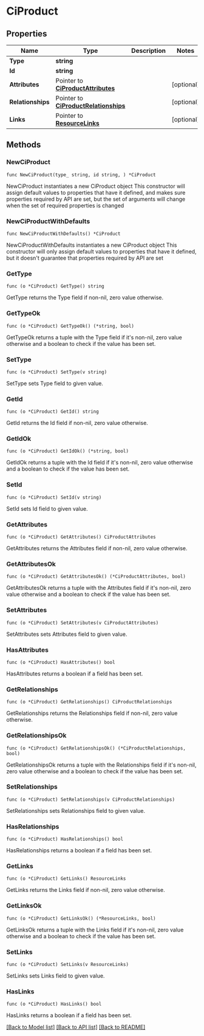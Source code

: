 # CiProduct

## Properties

Name | Type | Description | Notes
------------ | ------------- | ------------- | -------------
**Type** | **string** |  | 
**Id** | **string** |  | 
**Attributes** | Pointer to [**CiProductAttributes**](CiProductAttributes.md) |  | [optional] 
**Relationships** | Pointer to [**CiProductRelationships**](CiProductRelationships.md) |  | [optional] 
**Links** | Pointer to [**ResourceLinks**](ResourceLinks.md) |  | [optional] 

## Methods

### NewCiProduct

`func NewCiProduct(type_ string, id string, ) *CiProduct`

NewCiProduct instantiates a new CiProduct object
This constructor will assign default values to properties that have it defined,
and makes sure properties required by API are set, but the set of arguments
will change when the set of required properties is changed

### NewCiProductWithDefaults

`func NewCiProductWithDefaults() *CiProduct`

NewCiProductWithDefaults instantiates a new CiProduct object
This constructor will only assign default values to properties that have it defined,
but it doesn't guarantee that properties required by API are set

### GetType

`func (o *CiProduct) GetType() string`

GetType returns the Type field if non-nil, zero value otherwise.

### GetTypeOk

`func (o *CiProduct) GetTypeOk() (*string, bool)`

GetTypeOk returns a tuple with the Type field if it's non-nil, zero value otherwise
and a boolean to check if the value has been set.

### SetType

`func (o *CiProduct) SetType(v string)`

SetType sets Type field to given value.


### GetId

`func (o *CiProduct) GetId() string`

GetId returns the Id field if non-nil, zero value otherwise.

### GetIdOk

`func (o *CiProduct) GetIdOk() (*string, bool)`

GetIdOk returns a tuple with the Id field if it's non-nil, zero value otherwise
and a boolean to check if the value has been set.

### SetId

`func (o *CiProduct) SetId(v string)`

SetId sets Id field to given value.


### GetAttributes

`func (o *CiProduct) GetAttributes() CiProductAttributes`

GetAttributes returns the Attributes field if non-nil, zero value otherwise.

### GetAttributesOk

`func (o *CiProduct) GetAttributesOk() (*CiProductAttributes, bool)`

GetAttributesOk returns a tuple with the Attributes field if it's non-nil, zero value otherwise
and a boolean to check if the value has been set.

### SetAttributes

`func (o *CiProduct) SetAttributes(v CiProductAttributes)`

SetAttributes sets Attributes field to given value.

### HasAttributes

`func (o *CiProduct) HasAttributes() bool`

HasAttributes returns a boolean if a field has been set.

### GetRelationships

`func (o *CiProduct) GetRelationships() CiProductRelationships`

GetRelationships returns the Relationships field if non-nil, zero value otherwise.

### GetRelationshipsOk

`func (o *CiProduct) GetRelationshipsOk() (*CiProductRelationships, bool)`

GetRelationshipsOk returns a tuple with the Relationships field if it's non-nil, zero value otherwise
and a boolean to check if the value has been set.

### SetRelationships

`func (o *CiProduct) SetRelationships(v CiProductRelationships)`

SetRelationships sets Relationships field to given value.

### HasRelationships

`func (o *CiProduct) HasRelationships() bool`

HasRelationships returns a boolean if a field has been set.

### GetLinks

`func (o *CiProduct) GetLinks() ResourceLinks`

GetLinks returns the Links field if non-nil, zero value otherwise.

### GetLinksOk

`func (o *CiProduct) GetLinksOk() (*ResourceLinks, bool)`

GetLinksOk returns a tuple with the Links field if it's non-nil, zero value otherwise
and a boolean to check if the value has been set.

### SetLinks

`func (o *CiProduct) SetLinks(v ResourceLinks)`

SetLinks sets Links field to given value.

### HasLinks

`func (o *CiProduct) HasLinks() bool`

HasLinks returns a boolean if a field has been set.


[[Back to Model list]](../README.md#documentation-for-models) [[Back to API list]](../README.md#documentation-for-api-endpoints) [[Back to README]](../README.md)


